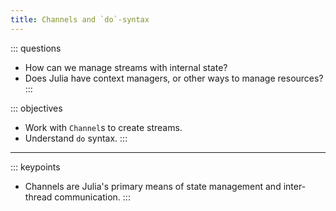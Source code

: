 ```yaml
---
title: Channels and `do`-syntax
---
```


::: questions
- How can we manage streams with internal state?
- Does Julia have context managers, or other ways to manage resources?
:::

::: objectives
- Work with `Channel`s to create streams.
- Understand `do` syntax.
:::

---

::: keypoints
- Channels are Julia's primary means of state management and inter-thread communication.
:::


